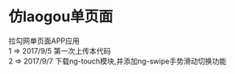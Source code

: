 # 仿laogou单页面
拉勾网单页面APP应用<br>
1 =>  2017/9/5  第一次上传本代码<br>
2 =>  2017/9/7  下载ng-touch模块,并添加ng-swipe手势滑动切换功能
